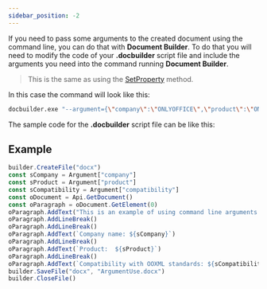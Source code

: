 ```yaml
---
sidebar_position: -2
---
```


If you need to pass some arguments to the created document using the command line, you can do that with **Document Builder**. To do that you will need to modify the code of your **.docbuilder** script file and include the arguments you need into the command running **Document Builder**.

> This is the same as using the [SetProperty](../builder-framework/C++/CDocBuilder/SetProperty.md) method.

In this case the command will look like this:

```sh
docbuilder.exe "--argument={\"company\":\"ONLYOFFICE\",\"product\":\"ONLYOFFICE Document Builder\",\"compatibility\":\"100%\"}" "path-to-file\sample_with_arguments.docbuilder"
```

The sample code for the **.docbuilder** script file can be like this:

## Example

``` ts
builder.CreateFile("docx")
const sCompany = Argument["company"]
const sProduct = Argument["product"]
const sCompatibility = Argument["compatibility"]
const oDocument = Api.GetDocument()
const oParagraph = oDocument.GetElement(0)
oParagraph.AddText("This is an example of using command line arguments with ONLYOFFICE Document Builder.")
oParagraph.AddLineBreak()
oParagraph.AddLineBreak()
oParagraph.AddText(`Company name: ${sCompany}`)
oParagraph.AddLineBreak()
oParagraph.AddText(`Product:  ${sProduct}`)
oParagraph.AddLineBreak()
oParagraph.AddText(`Compatibility with OOXML standards: ${sCompatibility}`)
builder.SaveFile("docx", "ArgumentUse.docx")
builder.CloseFile()
```
